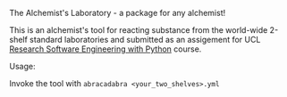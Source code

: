 The Alchemist's Laboratory - a package for any alchemist!

This is an alchemist's tool for reacting substance from the world-wide 2-shelf standard laboratories and submitted as an assigement for
UCL [Research Software Engineering with Python](development.rc.ucl.ac.uk/training/engineering) course.


Usage:

Invoke the tool with `abracadabra <your_two_shelves>.yml`